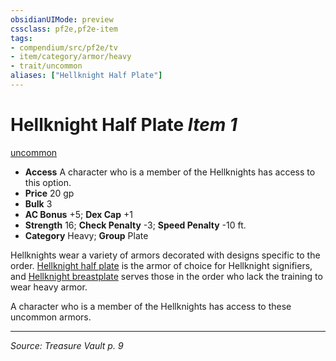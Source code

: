 ```yaml
---
obsidianUIMode: preview
cssclass: pf2e,pf2e-item
tags:
- compendium/src/pf2e/tv
- item/category/armor/heavy
- trait/uncommon
aliases: ["Hellknight Half Plate"]
---
```

# Hellknight Half Plate *Item 1*  
[uncommon](uncommon.md "Uncommon Rarity Trait")  

- **Access** A character who is a member of the Hellknights has access to this option.
- **Price** 20 gp
- **Bulk** 3
- **AC Bonus** +5; **Dex Cap** +1
- **Strength** 16; **Check Penalty** -3; **Speed Penalty** -10 ft.
- **Category** Heavy; **Group** Plate 

Hellknights wear a variety of armors decorated with designs specific to the order. [Hellknight half plate](hellknight-half-plate-tv.md) is the armor of choice for Hellknight signifiers, and [Hellknight breastplate](hellknight-breastplate-tv.md) serves those in the order who lack the training to wear heavy armor.

A character who is a member of the Hellknights has access to these uncommon armors.


---
*Source: Treasure Vault p. 9*